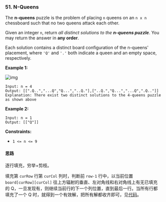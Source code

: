 ### 51. N-Queens

The **n-queens** puzzle is the problem of placing `n` queens on an `n x n` chessboard such that no two queens attack each other.

Given an integer `n`, return *all distinct solutions to the **n-queens puzzle***. You may return the answer in **any order**.

Each solution contains a distinct board configuration of the n-queens' placement, where `'Q'` and `'.'` both indicate a queen and an empty space, respectively.

 

**Example 1:**

![img](https://assets.leetcode.com/uploads/2020/11/13/queens.jpg)

```
Input: n = 4
Output: [[".Q..","...Q","Q...","..Q."],["..Q.","Q...","...Q",".Q.."]]
Explanation: There exist two distinct solutions to the 4-queens puzzle as shown above
```

**Example 2:**

```
Input: n = 1
Output: [["Q"]]
```

 

**Constraints:**

- `1 <= n <= 9`

#### 思路

逐行填充，穷举+剪枝。

填充第 `curRow` 行第 `curCol` 列时，判断前 `row-1` 行中，以当前位置 `board[curRow][curCol]` 往上方辐射的垂直、左对角线和右对角线上有无已填充的 Q，一旦发现有，则继续当前行的下一个列位置，直到最后一行。当所有行都填充了一个 Q 时，就得到一个有效解，把所有解都收齐即可，见[代码](Solution.java)。